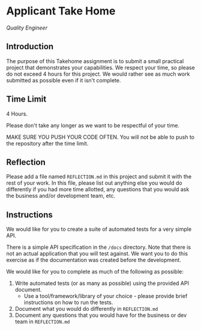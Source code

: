 # Applicant Take Home
_Quality Engineer_

## Introduction

The purpose of this Takehome assignment is to submit a small practical project that demonstrates your capabilities.
We respect your time, so please do not exceed 4 hours for this project.  We would rather see as much work submitted as possible even if it isn't complete.

## Time Limit

4 Hours.

Please don't take any longer as we want to be respectful of your time.

MAKE SURE YOU PUSH YOUR CODE OFTEN.  You will not be able to push to the repository after the time limit.


## Reflection

Please add a file named `REFLECTION.md` in this project and submit it with the rest of your work.  In this file, please list out anything else you would do differently if you had more time allotted, any questions that you would ask the business and/or development team, etc.

## Instructions

We would like for you to create a suite of automated tests for a very simple API.

There is a simple API specification in the `/docs` directory.  Note that there is not an actual application that you will test against.  We want you to do this exercise as if the documentation was created before the development.

We would like for you to complete as much of the following as possible:

1. Write automated tests (or as many as possible) using the provided API document.  
    - Use a tool/framework/library of your choice - please provide brief instructions on how to run the tests.
2. Document what you would do differently in `REFLECTION.md`
3. Document any questions that you would have for the business or dev team in `REFLECTION.md`
